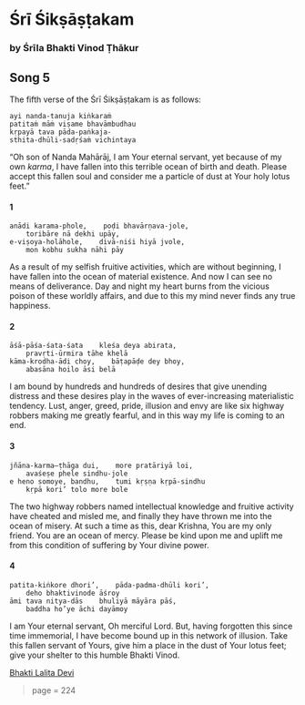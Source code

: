 # Śrī Śikṣāṣṭakam

### by Śrīla Bhakti Vinod Ṭhākur

## Song 5

The fifth verse of the Śrī Śikṣāṣṭakam is as follows:

    ayi nanda-tanuja kiṅkaraṁ
    patitaṁ māṁ viṣame bhavāmbudhau
    kṛpayā tava pāda-paṅkaja-
    sthita-dhūli-sadṛśaṁ vichintaya

“Oh son of Nanda Mahārāj, I am Your eternal servant, yet because of my own *karma*, I have fallen into this terrible ocean of birth and death. Please accept this fallen soul and consider me a particle of dust at Your holy lotus feet.”

#### 1

    anādi karama-phole,    poḍi bhavārṇava-jole,
        toribāre nā dekhi upāy,
    e-viṣoya-holāhole,    divā-niśi hiyā jvole,
        mon kobhu sukha nāhi pāy

As a result of my selfish fruitive activities, which are without beginning, I have fallen into the ocean of material existence. And now I can see no means of deliverance. Day and night my heart burns from the vicious poison of these worldly affairs, and due to this my mind never finds any true happiness.

#### 2

    āśā-pāśa-śata-śata    kleśa deya abirata,
        pravṛti-ūrmira tāhe khelā
    kāma-krodha-ādi choy,    bāṭapāḍe dey bhoy,
        abasāna hoilo āsi belā

I am bound by hundreds and hundreds of desires that give unending distress and these desires play in the waves of ever-increasing materialistic tendency. Lust, anger, greed, pride, illusion and envy are like six highway robbers making me greatly fearful, and in this way my life is coming to an end.

#### 3

    jñāna-karma—ṭhāga dui,    more pratāriyā loi,
        avaśeṣe phele sindhu-jole
    e heno somoye, bandhu,    tumi kṛṣṇa kṛpā-sindhu
        kṛpā kori’ tolo more bole

The two highway robbers named intellectual knowledge and fruitive activity have cheated and misled me, and finally they have thrown me into the ocean of misery. At such a time as this, dear Krishna, You are my only friend. You are an ocean of mercy. Please be kind upon me and uplift me from this condition of suffering by Your divine power.

#### 4

    patita-kiṅkore dhori’,    pāda-padma-dhūli kori’,
        deho bhaktivinode āśroy
    āmi tava nitya-dās    bhuliyā māyāra pāś,
        baddha ho’ye āchi dayāmoy

I am Your eternal servant, Oh merciful Lord. But, having forgotten this since time immemorial, I have become bound up in this network of illusion. Take this fallen servant of Yours, give him a place in the dust of Your lotus feet; give your shelter to this humble Bhakti Vinod.


[Bhakti Lalita Devi](https://soundcloud.com/bhakti-lalita-devi/anadi-karama-phole)


> page = 224